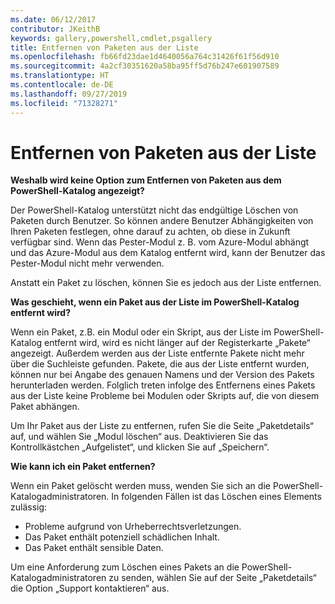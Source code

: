 ```yaml
---
ms.date: 06/12/2017
contributor: JKeithB
keywords: gallery,powershell,cmdlet,psgallery
title: Entfernen von Paketen aus der Liste
ms.openlocfilehash: fb66fd23dae1d4640056a764c31426f61f56d910
ms.sourcegitcommit: 4a2cf30351620a58ba95ff5d76b247e601907589
ms.translationtype: HT
ms.contentlocale: de-DE
ms.lasthandoff: 09/27/2019
ms.locfileid: "71328271"
---
```

# <a name="unlisting-packages"></a>Entfernen von Paketen aus der Liste

**Weshalb wird keine Option zum Entfernen von Paketen aus dem PowerShell-Katalog angezeigt?**

Der PowerShell-Katalog unterstützt nicht das endgültige Löschen von Paketen durch Benutzer.
So können andere Benutzer Abhängigkeiten von Ihren Paketen festlegen, ohne darauf zu achten, ob diese in Zukunft verfügbar sind.
Wenn das Pester-Modul z. B. vom Azure-Modul abhängt und das Azure-Modul aus dem Katalog entfernt wird, kann der Benutzer das Pester-Modul nicht mehr verwenden.

Anstatt ein Paket zu löschen, können Sie es jedoch aus der Liste entfernen.

**Was geschieht, wenn ein Paket aus der Liste im PowerShell-Katalog entfernt wird?**

Wenn ein Paket, z.B. ein Modul oder ein Skript, aus der Liste im PowerShell-Katalog entfernt wird, wird es nicht länger auf der Registerkarte „Pakete“ angezeigt. Außerdem werden aus der Liste entfernte Pakete nicht mehr über die Suchleiste gefunden.
Pakete, die aus der Liste entfernt wurden, können nur bei Angabe des genauen Namens und der Version des Pakets herunterladen werden.
Folglich treten infolge des Entfernens eines Pakets aus der Liste keine Probleme bei Modulen oder Skripts auf, die von diesem Paket abhängen.

Um Ihr Paket aus der Liste zu entfernen, rufen Sie die Seite „Paketdetails“ auf, und wählen Sie „Modul löschen“ aus. Deaktivieren Sie das Kontrollkästchen „Aufgelistet“, und klicken Sie auf „Speichern“.

**Wie kann ich ein Paket entfernen?**

Wenn ein Paket gelöscht werden muss, wenden Sie sich an die PowerShell-Katalogadministratoren.
In folgenden Fällen ist das Löschen eines Elements zulässig:
- Probleme aufgrund von Urheberrechtsverletzungen.
- Das Paket enthält potenziell schädlichen Inhalt.
- Das Paket enthält sensible Daten.

Um eine Anforderung zum Löschen eines Pakets an die PowerShell-Katalogadministratoren zu senden, wählen Sie auf der Seite „Paketdetails“ die Option „Support kontaktieren“ aus.
